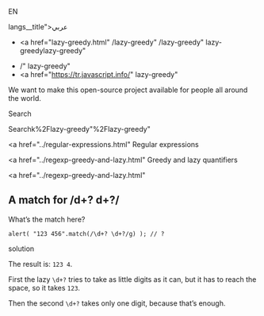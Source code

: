 EN

langs\_\_title">عربي</span></a>

- <a href="lazy-greedy.html"
  /lazy-greedy"
  /lazy-greedy"
  lazy-greedylazy-greedy"

<!-- -->

- /"
  lazy-greedy"
- <a href="https://tr.javascript.info/"
  lazy-greedy"

We want to make this open-source project available for people all around the world.

Search

Searchk%2Flazy-greedy"%2Flazy-greedy" </a>

<a href="../regular-expressions.html" Regular expressions</span></a>

<a href="../regexp-greedy-and-lazy.html" Greedy and lazy quantifiers</span></a>

<a href="../regexp-greedy-and-lazy.html"

## A match for /d+? d+?/

What’s the match here?

    alert( "123 456".match(/\d+? \d+?/g) ); // ?

solution

The result is: `123 4`.

First the lazy `\d+?` tries to take as little digits as it can, but it has to reach the space, so it takes `123`.

Then the second `\d+?` takes only one digit, because that’s enough.
